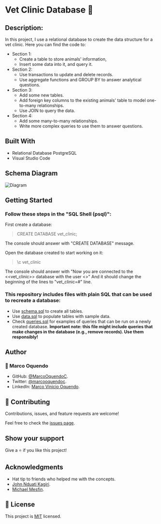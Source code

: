 # Vet Clinic Database 🏥 
## Description: 
In this project, I use a relational database to create the data structure for a vet clinic.
  Here you can find the code to: 
  - Section 1: 
    - Create a table to store animals' information,
    - Insert some data into it, and query it. 
  - Section 2: 
    - Use transactions to update and delete records.
    - Use aggregate functions and GROUP BY to answer analytical questions. 
  - Section 3: 
    - Add some new tables. 
    - Add foreign key columns to the existing animals' table to model one-to-many relationships.  
    - Use JOIN to query the data. 
  - Section 4: 
    - Add some many-to-many relationships. 
    - Write more complex queries to use them to answer questions. 

## Built With 
- Relational Database PostgreSQL 
- Visual Studio Code 

## Schema Diagram
![Diagram](https://user-images.githubusercontent.com/104022866/208972555-f2de8ea1-3f7e-41f6-bd31-6b3a3f07d2d6.png)

## Getting Started 

### Follow these steps in the "SQL Shell (psql)": 
First create a database: 
  > CREATE DATABASE vet_clinic; 

The console should answer with "CREATE DATABASE" message. 

Open the database created to start working on it: 
> \c vet_clinic 

The console should answer with "Now you are connected to the <<vet_clinic>> database with the user <<postgres>>" And it should change the beginning of the lines to "vet_clinic=#" line. 

### This repository includes files with plain SQL that can be used to recreate a database: 

- Use [schema.sql](./schema.sql) to create all tables. 
- Use [data.sql](./data.sql) to populate tables with sample data. 
- Check [queries.sql](./queries.sql) for examples of queries that can be run on a newly created database. **Important note: this file might include queries that make changes in the database (e.g., remove records). Use them responsibly!** 


## Author 

### 👤 Marco Oquendo 

- GitHub: [@MarcoOquendoC](https://github.com/MarcoOquendoC). 
- Twitter: [@marcooquendoc](https://twitter.com/marcooquendoc). 
- LinkedIn: [Marco Vinicio Oquendo](https://www.linkedin.com/in/MarcoOquendoC/). 

## 🤝 Contributing 

Contributions, issues, and feature requests are welcome! 

Feel free to check the [issues page](https://github.com/MarcoOquendoC/Vet-Clinic-Database/issues). 

## Show your support 

Give a ⭐️ if you like this project! 

## Acknowledgments 

- Hat tip to friends who helped me with the concepts. 
- [John Nduati Kagiri](https://github.com/NduatiKagiri). 
- [Michael Mesfin](https://github.com/michael-duke). 

## 📝 License 

This project is [MIT](./LICENSE) licensed. 
